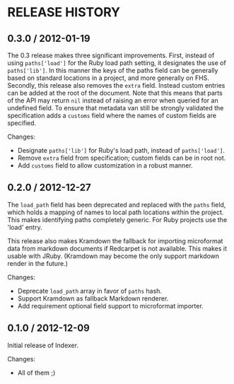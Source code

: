 # RELEASE HISTORY

## 0.3.0 / 2012-01-19

The 0.3 release makes three significant improvements. First, instead of
using `paths['load']` for the Ruby load path setting, it designates the use
of `paths['lib']`. In this manner the keys of the paths field can be generally
based on standard locations in a project, and more generally on FHS. Secondly,
this release also removes the `extra` field. Instead custom entries can be added
at the root of the document. Note that this means that parts of the API may
return `nil` instead of raising an error when queried for an undefined field.
To ensure that metadata van still be strongly validated the specification adds
a `customs` field where the names of custom fields are specified.

Changes:

* Designate `paths['lib']` for Ruby's load path, instead of `paths['load']`.
* Remove `extra` field from specification; custom fields can be in root not.
* Add `customs` field to allow customization in a robust manner.


## 0.2.0 / 2012-12-27

The `load_path` field has been deprecated and replaced with the `paths` field,
which holds a mapping of names to local path locations within the project. This
makes identifying paths completely generic. For Ruby projects use the 'load' entry.

This release also makes Kramdown the fallback for importing microformat data from 
markdown documents if Redcarpet is not available. This makes it usable with JRuby.
(Kramdown may become the only support markdown render in the future.)

Changes:

* Deprecate `load_path` array in favor of `paths` hash.
* Support Kramdown as fallback Markdown renderer.
* Add requirement optional field support to microformat importer.


## 0.1.0 / 2012-12-09

Initial release of Indexer.

Changes:

* All of them ;)
